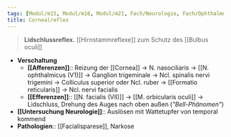 ```yaml
---
tags: [Modul/m15, Modul/m16, Modul/m21, Fach/Neurologie, Fach/Ophthalmologie, Art/Intervention]
title: Cornealreflex
---
```

> **Lidschlussreflex.** [[Hirnstammreflexe]] zum Schutz des [[Bulbus oculi]]
- **Verschaltung**
	- **[[Afferenzen]]**:: Reizung der [[Cornea]] → N. nasociliaris → [[N. ophthalmicus (V1)]] → Ganglion trigeminale → Ncl. spinalis nervi trigemini → Colliculus superior oder Ncl. ruber → [[Formatio reticularis]] → Ncl. nervi facialis
	- **[[Efferenzen]]**:: [[N. facialis (VII)]] → [[M. orbicularis oculi]] → Lidschluss, Drehung des Auges nach oben außen (*"Bell-Phänomen"*)
- **[[Untersuchung Neurologie]]**:: Auslösen mit Wattetupfer von temporal kommend
- **Pathologien**:: [[Facialisparese]], Narkose